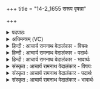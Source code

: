 +++
title = "14-2_1655 सरूप वृषन्ना"

+++
<details><summary>पदपाठः</summary>

स꣡रू꣢꣯प। स। रू꣢प। वृषन्। आ꣢। ग꣣हि। इ꣢मौ। भ꣣द्रौ꣢। धु꣡र्यौ꣢꣯। अ꣣भि꣢। तौ। इ꣣मौ꣢। उ꣡प꣢꣯। स꣣र्पतः। १६५५।
</details>

<details><summary>अधिमन्त्रम् (VC)</summary>

- इन्द्रः
- शुनःशेप  आजीगर्तिः
- गायत्री
- षड्जः
</details>

<details><summary>हिन्दी : आचार्य रामनाथ वेदालंकार - विषयः</summary>

अगले मन्त्र में परमात्मा को बुला रहे हैं।
</details>

<details><summary>हिन्दी : आचार्य रामनाथ वेदालंकार - पदार्थः</summary>

पदार्थान्वयभाषाः -  हे(सरूप)विविध रूपों से युक्त, (वृषन्)सुखों की वर्षा करनेवाले इन्द्र जगदीश्वर!आप(इमौ)इन(भद्रौ)कल्याणकारी, (धुर्यौ)देह के धुरे को वहन करनेवाले आत्मा और मन के(अभि)प्रति(आगहि)आओ।(तौ इमौ)ये वे दोनों आत्मा और मन, (उपसर्पतः)आपके समीप पहुँच रहे हैं ॥२॥
</details>

<details><summary>हिन्दी : आचार्य रामनाथ वेदालंकार - भावार्थः</summary>

भावार्थभाषाः -  जगदुत्पादकत्व,जगद्धारकत्व,जगत्संहारकत्व,न्यायकारित्व,दयालुत्व,निराकारत्व,अजरत्व,अमरत्व,अभयत्व,पवित्रत्व आदि परमात्मा के अनेक रूप हैं,इसीलिए उसे‘सरूप’सम्बोधन किया गया है। स्तोता के आत्मा और मन जब स्वयं परमात्मा को पाने का यत्न करते हैं,तब वहीँ छिपा बैठा वह उनके लिए प्रकट हो जाता है ॥२॥
</details>

<details><summary>संस्कृत : आचार्य रामनाथ वेदालंकार - विषयः</summary>

अथ परमात्मानमाह्वयति।
</details>

<details><summary>संस्कृत : आचार्य रामनाथ वेदालंकार - पदार्थः</summary>

पदार्थान्वयभाषाः -  हे(सरूप)विविधरूप, (वृषन्)सुखवर्षक इन्द्र जगदीश्वर!त्वम्(इमौ)एतौ(भद्रौ)कल्याणकरौ(धुर्यौ)आत्ममनोरूपौ देहधूर्वहौ(अभि)प्रति(आगहि)आगच्छ।(तौ इमौ)आत्ममनसी,त्वाम्(उपसर्पतः)उपगच्छतः ॥२॥
</details>

<details><summary>संस्कृत : आचार्य रामनाथ वेदालंकार - भावार्थः</summary>

भावार्थभाषाः -  जगदुत्पादक धारकप्रलायकन्यायकारिदयालुनिराकाराजरामराभय-नित्यपवित्रत्वादीनि परमात्मनोऽनेकानि रूपाणि सन्त्यत एवासौ सरूपेति सम्बोधितः। स्तोतुरात्ममनसी यदा स्वयं परमात्मानं प्राप्तुं प्रयतेते तदा तत्रैव निलीनः स तदर्थमाविर्भवति ॥२॥
</details>
